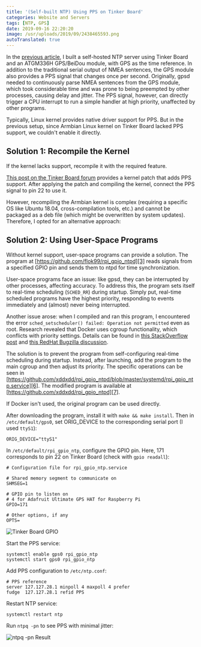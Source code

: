 ```yaml
---
title: '(Self-built NTP) Using PPS on Tinker Board'
categories: Website and Servers
tags: [NTP, GPS]
date: 2019-09-16 22:20:20
image: /usr/uploads/2019/09/2438465593.png
autoTranslated: true
---
```



In the [previous article][1], I built a self-hosted NTP server using Tinker Board and an ATGM336H GPS/BeiDou module, with GPS as the time reference. In addition to the traditional serial output of NMEA sentences, the GPS module also provides a PPS signal that changes once per second. Originally, gpsd needed to continuously parse NMEA sentences from the GPS module, which took considerable time and was prone to being preempted by other processes, causing delay and jitter. The PPS signal, however, can directly trigger a CPU interrupt to run a simple handler at high priority, unaffected by other programs.

Typically, Linux kernel provides native driver support for PPS. But in the previous setup, since Armbian Linux kernel on Tinker Board lacked PPS support, we couldn't enable it directly.

## Solution 1: Recompile the Kernel

If the kernel lacks support, recompile it with the required feature.

[This post on the Tinker Board forum][2] provides a kernel patch that adds PPS support. After applying the patch and compiling the kernel, connect the PPS signal to pin 22 to use it.

However, recompiling the Armbian kernel is complex (requiring a specific OS like Ubuntu 18.04, cross-compilation tools, etc.) and cannot be packaged as a deb file (which might be overwritten by system updates). Therefore, I opted for an alternative approach:

## Solution 2: Using User-Space Programs

Without kernel support, user-space programs can provide a solution. The program at [https://github.com/flok99/rpi_gpio_ntpd][3] reads signals from a specified GPIO pin and sends them to ntpd for time synchronization.

User-space programs face an issue: like gpsd, they can be interrupted by other processes, affecting accuracy. To address this, the program sets itself to real-time scheduling (`SCHED_RR`) during startup. Simply put, real-time scheduled programs have the highest priority, responding to events immediately and (almost) never being interrupted.

Another issue arose: when I compiled and ran this program, I encountered the error `sched_setscheduler() failed: Operation not permitted` even as root. Research revealed that Docker uses cgroup functionality, which conflicts with priority settings. Details can be found in [this StackOverflow post][4] and [this RedHat Bugzilla discussion][5].

The solution is to prevent the program from self-configuring real-time scheduling during startup. Instead, after launching, add the program to the main cgroup and then adjust its priority. The specific operations can be seen in [https://github.com/xddxdd/rpi_gpio_ntpd/blob/master/systemd/rpi_gpio_ntp.service][6]. The modified program is available at [https://github.com/xddxdd/rpi_gpio_ntpd][7].

If Docker isn't used, the original program can be used directly.

After downloading the program, install it with `make && make install`. Then in `/etc/default/gps0`, set ORIG_DEVICE to the corresponding serial port (I used `ttyS1`):

    ORIG_DEVICE="ttyS1"

In `/etc/default/rpi_gpio_ntp`, configure the GPIO pin. Here, 171 corresponds to pin 22 on Tinker Board (check with `gpio readall`):

    # Configuration file for rpi_gpio_ntp.service

    # Shared memory segment to communicate on
    SHMSEG=1

    # GPIO pin to listen on
    # 4 for Adafruit Ultimate GPS HAT for Raspberry Pi
    GPIO=171

    # Other options, if any
    OPTS=

![Tinker Board GPIO][8]

Start the PPS service:

    systemctl enable gps0 rpi_gpio_ntp
    systemctl start gps0 rpi_gpio_ntp

Add PPS configuration to `/etc/ntp.conf`:

    # PPS reference
    server 127.127.28.1 minpoll 4 maxpoll 4 prefer
    fudge  127.127.28.1 refid PPS

Restart NTP service:

    systemctl restart ntp

Run `ntpq -pn` to see PPS with minimal jitter:

![ntpq -pn Result][9]

[1]: /en/article/modify-website/diy-gps-based-ntp-server.lantian
[2]: https://tinkerboarding.co.uk/forum/thread-594.html
[3]: https://github.com/flok99/rpi_gpio_ntpd
[4]: https://unix.stackexchange.com/questions/207762/why-sudo-user-can-use-sched-setscheduler-sched-rr-while-root-can-not/511261#511261
[5]: https://bugzilla.redhat.com/show_bug.cgi?id=1467919
[6]: https://github.com/xddxdd/rpi_gpio_ntpd/blob/master/systemd/rpi_gpio_ntp.service
[7]: https://github.com/xddxdd/rpi_gpio_ntpd
[8]: /usr/uploads/2019/09/901961425.png
[9]: /usr/uploads/2019/09/2438465593.png
```
